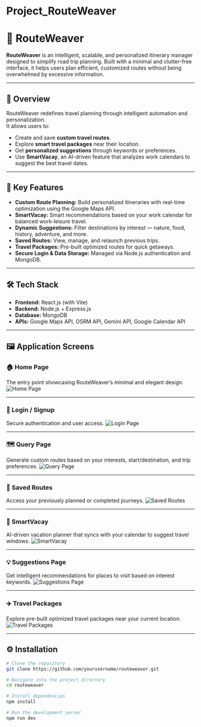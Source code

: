 # Project_RouteWeaver
 # 🧭 RouteWeaver

**RouteWeaver** is an intelligent, scalable, and personalized itinerary manager designed to simplify road trip planning. Built with a minimal and clutter-free interface, it helps users plan efficient, customized routes without being overwhelmed by excessive information.  

---

## 🚀 Overview

RouteWeaver redefines travel planning through intelligent automation and personalization.  
It allows users to:
- Create and save **custom travel routes**.
- Explore **smart travel packages** near their location.
- Get **personalized suggestions** through keywords or preferences.
- Use **SmartVacay**, an AI-driven feature that analyzes work calendars to suggest the best travel dates.

---

## 🧩 Key Features

- **Custom Route Planning:** Build personalized itineraries with real-time optimization using the Google Maps API.  
- **SmartVacay:** Smart recommendations based on your work calendar for balanced work-leisure travel.  
- **Dynamic Suggestions:** Filter destinations by interest — nature, food, history, adventure, and more.  
- **Saved Routes:** View, manage, and relaunch previous trips.  
- **Travel Packages:** Pre-built optimized routes for quick getaways.  
- **Secure Login & Data Storage:** Managed via Node.js authentication and MongoDB.

---

## 🛠️ Tech Stack

- **Frontend:** React.js (with Vite)
- **Backend:** Node.js + Express.js
- **Database:** MongoDB
- **APIs:** Google Maps API, OSRM API, Gemini API, Google Calendar API

---

## 🖼️ Application Screens

### 🏠 Home Page
The entry point showcasing RouteWeaver’s minimal and elegant design.
![Home Page](home.jpg)

---

### 🔐 Login / Signup
Secure authentication and user access.
![Login Page](login.jpg)

---

### 🗺️ Query Page
Generate custom routes based on your interests, start/destination, and trip preferences.
![Query Page](querypage.jpg)

---

### 💾 Saved Routes
Access your previously planned or completed journeys.
![Saved Routes](savedroutes.jpg)

---

### 🌴 SmartVacay
AI-driven vacation planner that syncs with your calendar to suggest travel windows.
![SmartVacay](smartvacay.jpg)

---

### 💡 Suggestions Page
Get intelligent recommendations for places to visit based on interest keywords.
![Suggestions Page](suggestion.jpg)

---

### ✈️ Travel Packages
Explore pre-built optimized travel packages near your current location.
![Travel Packages](travelpackages.jpg)

---

## ⚙️ Installation

```bash
# Clone the repository
git clone https://github.com/yourusername/routeweaver.git

# Navigate into the project directory
cd routeweaver

# Install dependencies
npm install

# Run the development server
npm run dev
